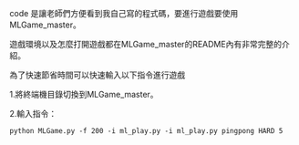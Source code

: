 code 是讓老師們方便看到我自己寫的程式碼，要進行遊戲要使用MLGame_master。


遊戲環境以及怎麼打開遊戲都在MLGame_master的README內有非常完整的介紹。


為了快速節省時間可以快速輸入以下指令進行遊戲

1.將終端機目錄切換到MLGame_master。

2.輸入指令：

```
python MLGame.py -f 200 -i ml_play.py -i ml_play.py pingpong HARD 5
```
